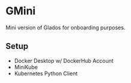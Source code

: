 # GMini
Mini version of Glados for onboarding purposes.

## Setup
- Docker Desktop w/ DockerHub Account
- MiniKube
- Kubernetes Python Client